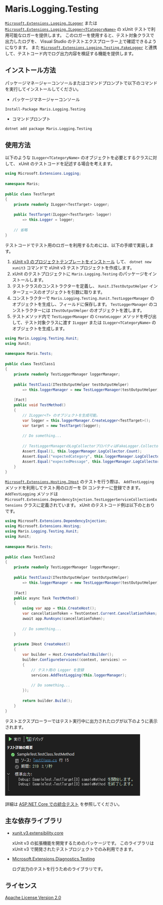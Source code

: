 # Maris.Logging.Testing

[`Microsoft.Extensions.Logging.ILogger`][ILogger Web] または [`Microsoft.Extensions.Logging.ILogger<TCategoryName>`][ILogger-T Web] の xUnit テストで利用可能なロガーを提供します。
このロガーを使用すると、テスト対象クラスで出力したログを、 Visual Studio のテストエクスプローラー上で確認できるようになります。
また [`Microsoft.Extensions.Logging.Testing.FakeLogger`][FakeLogger Web] と連携して、テストコード内でログ出力内容を検証する機能を提供します。

## インストール方法

パッケージマネージャーコンソールまたはコマンドプロンプトで以下のコマンドを実行してインストールしてください。

- パッケージマネージャーコンソール

```winbatch
Install-Package Maris.Logging.Testing
```

- コマンドプロンプト

```bash
dotnet add package Maris.Logging.Testing
```

## 使用方法

以下のような `ILogger<TCategoryName>` のオブジェクトを必要とするクラスに対して、 xUnit のテストコードを記述する場合を考えます。

```csharp title="TestTarget.cs"
using Microsoft.Extensions.Logging;

namespace Maris;

public class TestTarget
{
    private readonly ILogger<TestTarget> Logger;

    public TestTarget(ILogger<TestTarget> logger)
        => this.Logger = logger;
    
    // 省略
}
```

テストコードでテスト用のロガーを利用するためには、以下の手順で実装します。

1. [xUnit v3 のプロジェクトテンプレートをインストール][Install xUnit template] して、 `dotnet new xunit3` コマンドで xUnit v3 テストプロジェクトを作成します。
1. xUnit のテストプロジェクトに `Maris.Logging.Testing` のパッケージをインストールします。
1. テストクラスのコンストラクターを定義し、 `Xunit.ITestOutputHelper` インターフェースのオブジェクトを引数に取ります。
1. コンストラクターで `Maris.Logging.Testing.Xunit.TestLoggerManager` のオブジェクトを生成し、フィールドに保存します。
   `TestLoggerManager` のコンストラクターには `ITestOutputHelper` のオブジェクトを渡します。
1. テストメソッド内で `TestLoggerManager` の `CreateLogger` メソッドを呼び出して、テスト対象クラスに渡す `ILogger` または `ILogger<TCategoryName>` のオブジェクトを生成します。

```csharp title="TestClass1.cs"
using Maris.Logging.Testing.Xunit;
using Xunit;

namespace Maris.Tests;

public class TestClass1
{
    private readonly TestLoggerManager loggerManager;

    public TestClass1(ITestOutputHelper testOutputHelper)
        => this.loggerManager = new TestLoggerManager(testOutputHelper);

    [Fact]
    public void TestMethod()
    {
        // ILogger<T> のオブジェクトを生成可能。
        var logger = this.loggerManager.CreateLogger<TestTarget>();
        var target = new TestTarget(logger);

        // Do something...

        // TestLoggerManagerのLogCollectorプロパティはFakeLogger.Collectorを公開します
        Assert.Equal(1, this.loggerManager.LogCollector.Count);  
        Assert.Equal("expectedCategory", this.loggerManager.LogCollector.LatestRecord.Category);
        Assert.Equal("expectedMessage", this.loggerManager.LogCollector.LatestRecord.Message);
    }
}
```

[`Microsoft.Extensions.Hosting.IHost`][IHost Web] のテストを行う際は、 `AddTestLogging` メソッドを利用してテスト用のロガーを DI コンテナーに登録できます。
`AddTestLogging` メソッドは `Microsoft.Extensions.DependencyInjection.TestLoggerServiceCollectionExtensions` クラスに定義されています。
xUnit のテストコード例は以下のとおりです。

```csharp title="TestClass2.cs"
using Microsoft.Extensions.DependencyInjection;
using Microsoft.Extensions.Hosting;
using Maris.Logging.Testing.Xunit;
using Xunit;

namespace Maris.Tests;

public class TestClass2
{
    private readonly TestLoggerManager loggerManager;

    public TestClass2(ITestOutputHelper testOutputHelper)
        => this.loggerManager = new TestLoggerManager(testOutputHelper);

    [Fact]
    public async Task TestMethod()
    {
        using var app = this.CreateHost();
        var cancellationToken = TestContext.Current.CancellationToken;
        await app.RunAsync(cancellationToken);
        
        // Do something...
    }

    private IHost CreateHost()
    {
        var builder = Host.CreateDefaultBuilder();
        builder.ConfigureServices((context, services) =>
        {
            // テスト用の Logger を登録
            services.AddTestLogging(this.loggerManager);

            // Do something...            
        });

        return builder.Build();
    }
}
```

テストエクスプローラーではテスト実行中に出力されたログが以下のように表示されます。

![test-explorer-log][Test explorer log image]

詳細は [ASP.NET Core での統合テスト][ASP.NET Core integration test] を参照してください。

## 主な依存ライブラリ

- [xunit.v3.extensibility.core][NuGet xUnit v3]

  xUnit v3 の拡張機能を開発するためのパッケージです。
  このライブラリは xUnit v3 で開発されたテストプロジェクトでのみ利用できます。

- [Microsoft.Extensions.Diagnostics.Testing][NuGet Diagnostics.Testing]

  ログ出力のテストを行うためのライブラリです。

## ライセンス

[Apache License Version 2.0][Apache License v2]

[IHost Web]:https://learn.microsoft.com/ja-jp/dotnet/api/microsoft.extensions.hosting.ihost
[ILogger Web]:https://learn.microsoft.com/ja-jp/dotnet/api/microsoft.extensions.logging.ilogger
[ILogger-T Web]:https://learn.microsoft.com/ja-jp/dotnet/api/microsoft.extensions.logging.ilogger-1
[FakeLogger Web]:https://learn.microsoft.com/ja-jp/dotnet/api/microsoft.extensions.logging.testing.fakelogger
[Install xUnit template]:https://xunit.net/docs/getting-started/v3/cmdline#install-the-net-sdk-templates
[Test explorer log image]:https://github.com/AlesInfiny/dotnet-libraries/blob/main/images/test-explorer-log.png
[NuGet xUnit v3]:https://www.nuget.org/packages/xunit.v3.extensibility.core/
[NuGet Diagnostics.Testing]:https://www.nuget.org/packages/Microsoft.Extensions.Diagnostics.Testing
[ASP.NET Core integration test]:https://learn.microsoft.com/ja-jp/aspnet/core/test/integration-tests
[Apache License v2]:https://github.com/AlesInfiny/dotnet-libraries/blob/main/LICENSE

